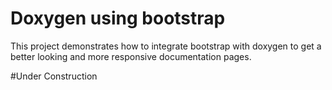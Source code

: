 Doxygen using bootstrap
=======================

This project demonstrates how to integrate bootstrap with doxygen to get a better looking and more responsive documentation pages.

#Under Construction